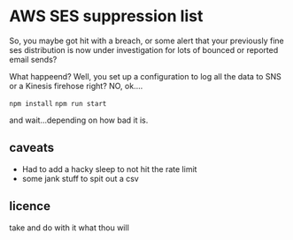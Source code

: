 # AWS SES suppression list

So, you maybe got hit with a breach, or some alert that your previously fine ses distribution is now under investigation for lots of bounced or reported email sends?

What happeend? Well, you set up a configuration to log all the data to SNS or a Kinesis firehose right? NO, ok....

`npm install`
`npm run start`

and wait...depending on how bad it is.

## caveats

- Had to add a hacky sleep to not hit the rate limit
- some jank stuff to spit out a csv

## licence

take and do with it what thou will
